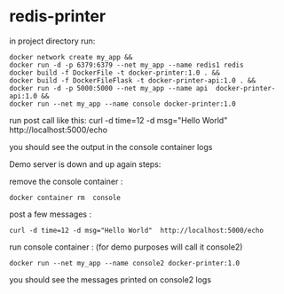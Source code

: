 # redis-printer

in project directory run:
```
docker network create my_app &&
docker run -d -p 6379:6379 --net my_app --name redis1 redis 
docker build -f DockerFile -t docker-printer:1.0 . &&
docker build -f DockerFileFlask -t docker-printer-api:1.0 . &&
docker run -d -p 5000:5000 --net my_app --name api  docker-printer-api:1.0 &&
docker run --net my_app --name console docker-printer:1.0 

```
run post call like this:
curl -d time=12 -d msg="Hello World"  http://localhost:5000/echo

you should see the output in the console container logs

Demo server is down and up again steps:

remove the console container :
```
docker container rm  console
```
post a few messages :

```
curl -d time=12 -d msg="Hello World"  http://localhost:5000/echo
```

run console container :
(for demo purposes will call it console2)
```
docker run --net my_app --name console2 docker-printer:1.0 
```

you should see the messages printed on console2 logs
